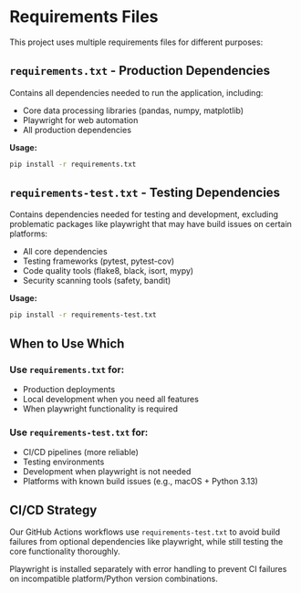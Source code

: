 # Requirements Files

This project uses multiple requirements files for different purposes:

## `requirements.txt` - Production Dependencies
Contains all dependencies needed to run the application, including:
- Core data processing libraries (pandas, numpy, matplotlib)
- Playwright for web automation
- All production dependencies

**Usage:**
```bash
pip install -r requirements.txt
```

## `requirements-test.txt` - Testing Dependencies
Contains dependencies needed for testing and development, excluding problematic packages like playwright that may have build issues on certain platforms:
- All core dependencies
- Testing frameworks (pytest, pytest-cov)
- Code quality tools (flake8, black, isort, mypy)
- Security scanning tools (safety, bandit)

**Usage:**
```bash
pip install -r requirements-test.txt
```

## When to Use Which

### Use `requirements.txt` for:
- Production deployments
- Local development when you need all features
- When playwright functionality is required

### Use `requirements-test.txt` for:
- CI/CD pipelines (more reliable)
- Testing environments
- Development when playwright is not needed
- Platforms with known build issues (e.g., macOS + Python 3.13)

## CI/CD Strategy

Our GitHub Actions workflows use `requirements-test.txt` to avoid build failures from optional dependencies like playwright, while still testing the core functionality thoroughly.

Playwright is installed separately with error handling to prevent CI failures on incompatible platform/Python version combinations.
